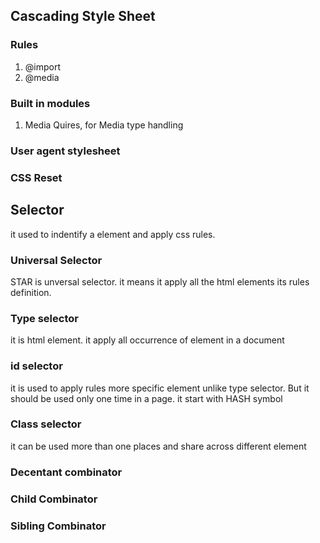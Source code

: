 ## Cascading Style Sheet

### Rules
1. @import
2. @media

### Built in modules

1. Media Quires, for Media type handling

### User agent stylesheet
### CSS Reset

## Selector

 it used to indentify a element and apply css rules.

### Universal Selector

STAR is unversal selector. it means it apply all the html elements its rules definition.

### Type selector

 it is html element. it apply all occurrence of element in a document

### id selector

it is used to apply rules more specific element unlike type selector. But it should be used only one time in a page. it start with HASH symbol

### Class selector

it can be used more than one places and share across different element

### Decentant combinator
### Child Combinator
### Sibling Combinator